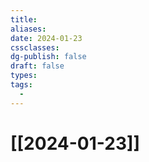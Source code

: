 ```yaml
---
title: 
aliases: 
date: 2024-01-23
cssclasses: 
dg-publish: false
draft: false
types: 
tags: 
  - 
---
```

# [[2024-01-23]]


